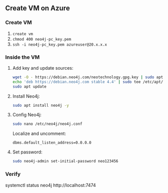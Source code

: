 ## Create VM on Azure  

### Create VM  
1. `create vm`  
2. `chmod 400 neo4j-pc_key.pem`  
3. `ssh -i neo4j-pc_key.pem azureuser@20.x.x.x`  

### Inside the VM  
1. Add key and update sources:  
   ```bash
   wget -O - https://debian.neo4j.com/neotechnology.gpg.key | sudo apt-key add -  
   echo 'deb https://debian.neo4j.com stable 4.4' | sudo tee /etc/apt/sources.list.d/neo4j.list  
   sudo apt update  
   ```

2. Install Neo4j:
   ```bash
   sudo apt install neo4j -y
   ```

3. Config Neo4j:
   ```bash
   sudo nano /etc/neo4j/neo4j.conf
   ```
   Localize and uncomment:
   ```
   dbms.default_listen_address=0.0.0.0
   ```

4. Set password:
   ```bash
   sudo neo4j-admin set-initial-password neo123456


### Verify
systemctl status neo4j
http://localhost:7474